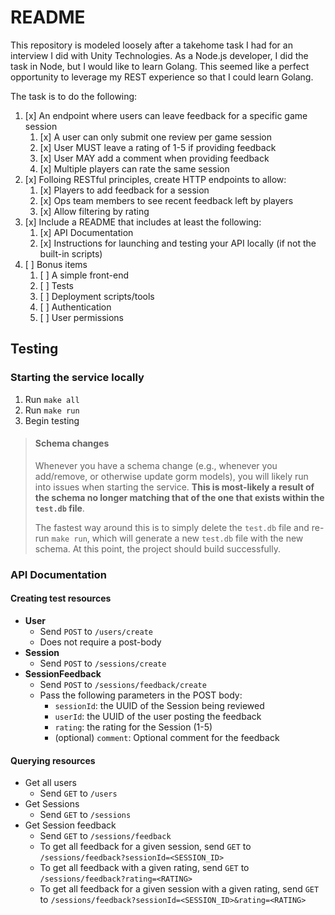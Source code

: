 # README

This repository is modeled loosely after a takehome task I had for an interview I did with Unity Technologies. As a Node.js developer, I did the task in Node, but I would like to learn Golang. This seemed like a perfect opportunity to leverage my REST experience so that I could learn Golang.

The task is to do the following:
1. [x] An endpoint where users can leave feedback for a specific game session
   1. [x] A user can only submit one review per game session
   2. [x] User MUST leave a rating of 1-5 if providing feedback
   3. [x] User MAY add a comment when providing feedback
   4. [x] Multiple players can rate the same session
2. [x] Folloing RESTful principles, create HTTP endpoints to allow:
   1. [x] Players to add feedback for a session
   2. [x] Ops team members to see recent feedback left by players
   3. [x] Allow filtering by rating
3. [x] Include a README that includes at least the following:
   1. [x] API Documentation
   2. [x] Instructions for launching and testing your API locally (if not the built-in scripts)
4. [ ] Bonus items
   1.  [ ] A simple front-end
   2.  [ ] Tests
   3.  [ ] Deployment scripts/tools
   4.  [ ] Authentication
   5.  [ ] User permissions

## Testing

### Starting the service locally
1. Run `make all`
2. Run `make run`
3. Begin testing

> #### Schema changes
> Whenever you have a schema change (e.g., whenever you add/remove, or otherwise update gorm models), you will likely run into issues when starting the service. **This is most-likely a result of the schema no longer matching that of the one that exists within the `test.db` file**.
> 
> The fastest way around this is to simply delete the `test.db` file and re-run `make run`, which will generate a new `test.db` file with the new schema. At this point, the project should build successfully.

### API Documentation
#### Creating test resources
* **User**
  * Send `POST` to `/users/create`
  * Does not require a post-body
* **Session**
  * Send `POST` to `/sessions/create`
* **SessionFeedback**
  * Send `POST` to `/sessions/feedback/create`
  * Pass the following parameters in the POST body:
    * `sessionId`: the UUID of the Session being reviewed
    * `userId`: the UUID of the user posting the feedback
    * `rating`: the rating for the Session (1-5)
    * (optional) `comment`: Optional comment for the feedback

#### Querying resources
* Get all users
  * Send `GET` to `/users`
* Get Sessions
  * Send `GET` to `/sessions`
* Get Session feedback
  * Send `GET` to `/sessions/feedback`
  * To get all feedback for a given session, send `GET` to `/sessions/feedback?sessionId=<SESSION_ID>`
  * To get all feedback with a given rating, send `GET` to `/sessions/feedback?rating=<RATING>`
  * To get all feedback for a given session with a given rating, send `GET` to `/sessions/feedback?sessionId=<SESSION_ID>&rating=<RATING>`